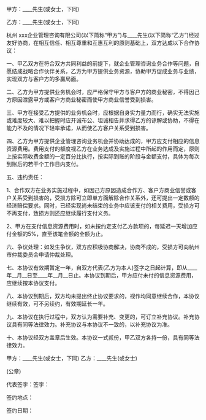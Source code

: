 
 


甲方：____先生(或女士，下同)


乙方：____先生(或女士，下同)



杭州
xxx企业管理咨询有限公司(以下简称“甲方”)与____先生(以下简称“乙方”)经过友好协商，在相互信任、相互尊重和互惠互利的原则基础上，双方达成以下合作协议：


一、甲乙双方在符合双方共同利益的前提下，就企业管理咨询业务合作等问题，自愿结成战略合作伙伴关系，乙方为甲方提供业务资源，协助甲方促成业务与业绩，实现双方与客户方的多赢局面。


二、乙方为甲方提供业务机会时，应严格保守甲方与客户方的商业秘密，不得因己方原因泄露甲方或客户方商业秘密而使甲方商业信誉受到损害。


三、甲方在接受乙方提供的业务机会时，应根据自身实力量力而行，确实无法实施或难度较大、难以把握时应开诚布公、坦诚相告并求得乙方的谅解或协助，不得在能力不及的情况下轻率承诺，从而使乙方客户关系受到损害。


四、乙方为甲方提供企业管理咨询业务机会并协助达成的，甲方应支付相应的信息资源费用。费用支付的额度视乙方在业务达成及实施过程中所起的作用而定，原则上按实际收费金额的一定百分比执行，按实际到账的阶段与金额支付，具体为每次到账后的若干个工作日内支付。


五、违约责任：


1、合作双方在业务实施过程中，如因己方原因造成合作方、客户方商业信誉或客户关系受到损害的，受损方除可立即单方面解除合作关系外，还可提出一定数额的经济赔偿要求。同时，已经实现尚未结束的业务中应该支付的相关费用，受损方可不再支付，致损方则还应继续履行支付义务。


2、甲方在支付信息资源费用时，如未按约定支付乙方款项的，每延迟一天增加应付金额的5%，直至该笔金额的全额为止。


六、争议处理：如发生争议，双方应积极协商解决，协商不成的，受损方可向杭州市仲裁委员会申请仲裁处理。


七、本协议有效期暂定一年，自双方代表(乙方为本人)签字之日起计算，即从____年__月__日至____年__月__日止。本协议到期后，甲方应付未付的信息资源费用，应继续按本协议支付。


八、本协议到期后，双方均未提出终止协议要求的，视作均同意继续合作，本协议继续有效，可不另续约，有效期延长一年。


九、本协议在执行过程中，双方认为需要补充、变更的，可订立补充协议。补充协议具有同等法律效力。补充协议与本协议不一致的，以补充协议为准。


十、本协议经双方盖章后生效。本协议一式贰份，甲乙双方各持一份，具有同等法律效力。


甲方：____先生(或女士，下同) 乙方：____先生(或女士)


(公章)


代表签字：签字：


签约地点：


签约日期：
 


 

 
 
 
 
 
  


  
 

  


  


  
 
 
 
 

